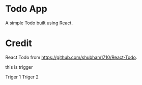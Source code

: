 # Todo App
A simple Todo built using React.

# Credit
React Todo from https://github.com/shubham1710/React-Todo.

this is trigger


Triger 1 
Triger 2
